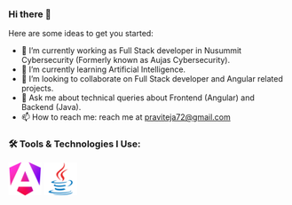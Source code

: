 ### Hi there 👋

Here are some ideas to get you started:

- 🔭 I’m currently working as Full Stack developer in Nusummit Cybersecurity (Formerly known as Aujas Cybersecurity).
- 🌱 I’m currently learning Artificial Intelligence.
- 👯 I’m looking to collaborate on Full Stack developer and Angular related projects.
- 💬 Ask me about technical queries about Frontend (Angular) and Backend (Java).
- 📫 How to reach me: reach me at <a>praviteja72@gmail.com</a>

### 🛠️ Tools & Technologies I Use:

<p align="left">

  <!-- Angular -->
   <img src="https://github.com/devicons/devicon/blob/v2.17.0/icons/angular/angular-original.svg" width="60" height="60"/>

  <!-- Java -->
   <img src="https://github.com/devicons/devicon/blob/v2.17.0/icons/java/java-original.svg" width="60" height="60"/>
   
</p>
